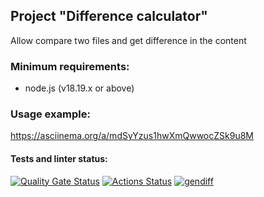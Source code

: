 ## Project "Difference calculator"  
Allow compare two files and get difference in the content  

### Minimum requirements:  
- node.js (v18.19.x or above)  

### Usage example:  
https://asciinema.org/a/mdSyYzus1hwXmQwwocZSk9u8M

#### Tests and linter status:
[![Quality Gate Status](https://sonarcloud.io/api/project_badges/measure?project=MeJlukc_frontend-project-46&metric=alert_status)](https://sonarcloud.io/summary/new_code?id=MeJlukc_frontend-project-46) 
[![Actions Status](https://github.com/MeJlukc/frontend-project-46/actions/workflows/hexlet-check.yml/badge.svg)](https://github.com/MeJlukc/frontend-project-46/actions) 
[![gendiff](https://github.com/MeJlukc/frontend-project-46/actions/workflows/gendiff.yml/badge.svg)](https://github.com/MeJlukc/frontend-project-46/actions/workflows/gendiff.yml)  
